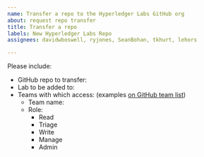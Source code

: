 ```yaml
---
name: Transfer a repo to the Hyperledger Labs GitHub org
about: request repo transfer
title: Transfer a repo
labels: New Hyperledger Labs Repo
assignees: davidwboswell, ryjones, SeanBohan, tkhurt, lehors

---
```


Please include:

* GitHub repo to transfer:
* Lab to be added to: 
* Teams with which access: (examples [on GitHub team list](https://github.com/orgs/hyperledger-labs/teams))
	* Team name:
	* Role:
		- Read
		- Triage
		- Write
		- Manage
		- Admin
